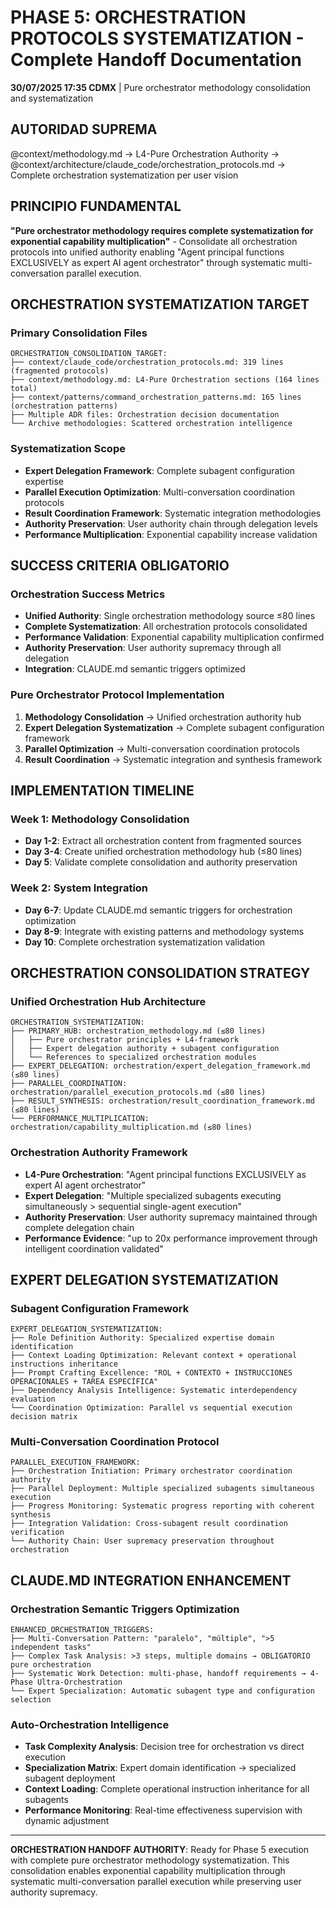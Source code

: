 # PHASE 5: ORCHESTRATION PROTOCOLS SYSTEMATIZATION - Complete Handoff Documentation

**30/07/2025 17:35 CDMX** | Pure orchestrator methodology consolidation and systematization

## AUTORIDAD SUPREMA
@context/methodology.md → L4-Pure Orchestration Authority → @context/architecture/claude_code/orchestration_protocols.md → Complete orchestration systematization per user vision

## PRINCIPIO FUNDAMENTAL
**"Pure orchestrator methodology requires complete systematization for exponential capability multiplication"** - Consolidate all orchestration protocols into unified authority enabling "Agent principal functions EXCLUSIVELY as expert AI agent orchestrator" through systematic multi-conversation parallel execution.

## ORCHESTRATION SYSTEMATIZATION TARGET

### **Primary Consolidation Files**
```
ORCHESTRATION_CONSOLIDATION_TARGET:
├── context/claude_code/orchestration_protocols.md: 319 lines (fragmented protocols)
├── context/methodology.md: L4-Pure Orchestration sections (164 lines total)
├── context/patterns/command_orchestration_patterns.md: 165 lines (orchestration patterns)
├── Multiple ADR files: Orchestration decision documentation
└── Archive methodologies: Scattered orchestration intelligence
```

### **Systematization Scope**
- **Expert Delegation Framework**: Complete subagent configuration expertise
- **Parallel Execution Optimization**: Multi-conversation coordination protocols  
- **Result Coordination Framework**: Systematic integration methodologies
- **Authority Preservation**: User authority chain through delegation levels
- **Performance Multiplication**: Exponential capability increase validation

## SUCCESS CRITERIA OBLIGATORIO

### **Orchestration Success Metrics**
- **Unified Authority**: Single orchestration methodology source ≤80 lines
- **Complete Systematization**: All orchestration protocols consolidated 
- **Performance Validation**: Exponential capability multiplication confirmed
- **Authority Preservation**: User authority supremacy through all delegation
- **Integration**: CLAUDE.md semantic triggers optimized

### **Pure Orchestrator Protocol Implementation**
1. **Methodology Consolidation** → Unified orchestration authority hub
2. **Expert Delegation Systematization** → Complete subagent configuration framework
3. **Parallel Optimization** → Multi-conversation coordination protocols
4. **Result Coordination** → Systematic integration and synthesis framework

## IMPLEMENTATION TIMELINE

### **Week 1: Methodology Consolidation**
- **Day 1-2**: Extract all orchestration content from fragmented sources
- **Day 3-4**: Create unified orchestration methodology hub (≤80 lines)
- **Day 5**: Validate complete consolidation and authority preservation

### **Week 2: System Integration**
- **Day 6-7**: Update CLAUDE.md semantic triggers for orchestration optimization
- **Day 8-9**: Integrate with existing patterns and methodology systems
- **Day 10**: Complete orchestration systematization validation

## ORCHESTRATION CONSOLIDATION STRATEGY

### **Unified Orchestration Hub Architecture**
```
ORCHESTRATION_SYSTEMATIZATION:
├── PRIMARY_HUB: orchestration_methodology.md (≤80 lines)
│   ├── Pure orchestrator principles + L4-framework
│   ├── Expert delegation authority + subagent configuration
│   └── References to specialized orchestration modules
├── EXPERT_DELEGATION: orchestration/expert_delegation_framework.md (≤80 lines)
├── PARALLEL_COORDINATION: orchestration/parallel_execution_protocols.md (≤80 lines)
├── RESULT_SYNTHESIS: orchestration/result_coordination_framework.md (≤80 lines)
└── PERFORMANCE_MULTIPLICATION: orchestration/capability_multiplication.md (≤80 lines)
```

### **Orchestration Authority Framework**
- **L4-Pure Orchestration**: "Agent principal functions EXCLUSIVELY as expert AI agent orchestrator"
- **Expert Delegation**: "Multiple specialized subagents executing simultaneously > sequential single-agent execution"
- **Authority Preservation**: User authority supremacy maintained through complete delegation chain
- **Performance Evidence**: "up to 20x performance improvement through intelligent coordination validated"

## EXPERT DELEGATION SYSTEMATIZATION

### **Subagent Configuration Framework**
```
EXPERT_DELEGATION_SYSTEMATIZATION:
├── Role Definition Authority: Specialized expertise domain identification
├── Context Loading Optimization: Relevant context + operational instructions inheritance
├── Prompt Crafting Excellence: "ROL + CONTEXTO + INSTRUCCIONES OPERACIONALES + TAREA ESPECÍFICA"
├── Dependency Analysis Intelligence: Systematic interdependency evaluation
└── Coordination Optimization: Parallel vs sequential execution decision matrix
```

### **Multi-Conversation Coordination Protocol**
```
PARALLEL_EXECUTION_FRAMEWORK:
├── Orchestration Initiation: Primary orchestrator coordination authority
├── Parallel Deployment: Multiple specialized subagents simultaneous execution
├── Progress Monitoring: Systematic progress reporting with coherent synthesis
├── Integration Validation: Cross-subagent result coordination verification
└── Authority Chain: User supremacy preservation throughout orchestration
```

## CLAUDE.MD INTEGRATION ENHANCEMENT

### **Orchestration Semantic Triggers Optimization**
```
ENHANCED_ORCHESTRATION_TRIGGERS:
├── Multi-Conversation Pattern: "paralelo", "múltiple", ">5 independent tasks"
├── Complex Task Analysis: >3 steps, multiple domains → OBLIGATORIO pure orchestration
├── Systematic Work Detection: multi-phase, handoff requirements → 4-Phase Ultra-Orchestration
└── Expert Specialization: Automatic subagent type and configuration selection
```

### **Auto-Orchestration Intelligence**
- **Task Complexity Analysis**: Decision tree for orchestration vs direct execution  
- **Specialization Matrix**: Expert domain identification → specialized subagent deployment
- **Context Loading**: Complete operational instruction inheritance for all subagents
- **Performance Monitoring**: Real-time effectiveness supervision with dynamic adjustment

---

**ORCHESTRATION HANDOFF AUTHORITY**: Ready for Phase 5 execution with complete pure orchestrator methodology systematization. This consolidation enables exponential capability multiplication through systematic multi-conversation parallel execution while preserving user authority supremacy.